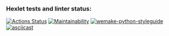 ### Hexlet tests and linter status:

[![Actions Status](https://github.com/Sa6a/python-project-lvl1/workflows/hexlet-check/badge.svg)](https://github.com/Sa6a/python-project-lvl1/actions)
[![Maintainability](https://api.codeclimate.com/v1/badges/d61a7dc0cfabb5260561/maintainability)](https://codeclimate.com/github/Sa6a/python-project-lvl1/maintainability)
[![wemake-python-styleguide](https://img.shields.io/badge/style-wemake-000000.svg)](https://github.com/wemake-services/wemake-python-styleguide)
[![asciicast](https://asciinema.org/a/crneRLP99wDla8oZMfwiQuL3J.svg)](https://asciinema.org/a/crneRLP99wDla8oZMfwiQuL3J)
